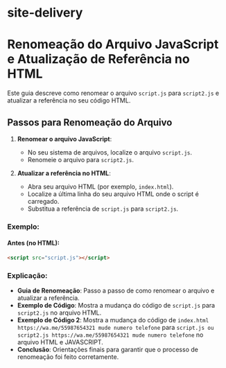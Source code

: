# site-delivery

# Renomeação do Arquivo JavaScript e Atualização de Referência no HTML

Este guia descreve como renomear o arquivo `script.js` para `script2.js` e atualizar a referência no seu código HTML.

## Passos para Renomeação do Arquivo

1. **Renomear o arquivo JavaScript**:
   - No seu sistema de arquivos, localize o arquivo `script.js`.
   - Renomeie o arquivo para `script2.js`.

2. **Atualizar a referência no HTML**:
   - Abra seu arquivo HTML (por exemplo, `index.html`).
   - Localize a última linha do seu arquivo HTML onde o script é carregado.
   - Substitua a referência de `script.js` para `script2.js`.

### Exemplo:

#### Antes (no HTML):

```html
<script src="script.js"></script>
```
### Explicação:

- **Guia de Renomeação**: Passo a passo de como renomear o arquivo e atualizar a referência.
- **Exemplo de Código**: Mostra a mudança do código de `script.js` para `script2.js` no arquivo HTML.
- **Exemplo de Código 2**: Mostra a mudança do código de `index.html https://wa.me/55987654321 mude numero telefone` para `script.js ou script2.js https://wa.me/55987654321 mude numero telefone` no arquivo HTML e JAVASCRIPT.
- **Conclusão**: Orientações finais para garantir que o processo de renomeação foi feito corretamente.
